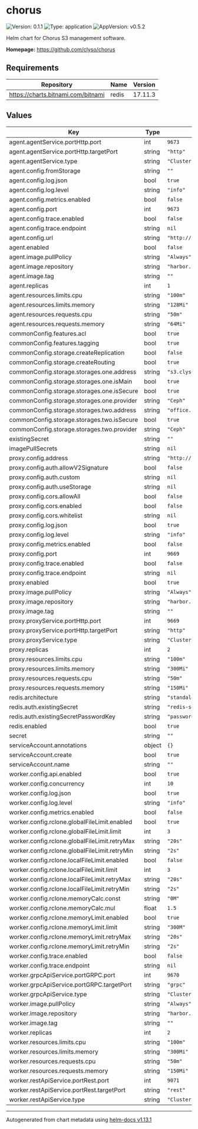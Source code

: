 # chorus

![Version: 0.1.1](https://img.shields.io/badge/Version-0.1.1-informational?style=flat-square) ![Type: application](https://img.shields.io/badge/Type-application-informational?style=flat-square) ![AppVersion: v0.5.2](https://img.shields.io/badge/AppVersion-v0.5.2-informational?style=flat-square)

Helm chart for Chorus S3 management software.

**Homepage:** <https://github.com/clyso/chorus>

## Requirements

| Repository | Name | Version |
|------------|------|---------|
| https://charts.bitnami.com/bitnami | redis | 17.11.3 |

## Values

| Key | Type | Default | Description |
|-----|------|---------|-------------|
| agent.agentService.portHttp.port | int | `9673` |  |
| agent.agentService.portHttp.targetPort | string | `"http"` |  |
| agent.agentService.type | string | `"ClusterIP"` |  |
| agent.config.fromStorage | string | `""` |  |
| agent.config.log.json | bool | `true` |  |
| agent.config.log.level | string | `"info"` |  |
| agent.config.metrics.enabled | bool | `false` |  |
| agent.config.port | int | `9673` |  |
| agent.config.trace.enabled | bool | `false` |  |
| agent.config.trace.endpoint | string | `nil` |  |
| agent.config.url | string | `"http://localhost:9673"` |  |
| agent.enabled | bool | `false` |  |
| agent.image.pullPolicy | string | `"Always"` |  |
| agent.image.repository | string | `"harbor.clyso.com/chorus/agent"` |  |
| agent.image.tag | string | `""` |  |
| agent.replicas | int | `1` |  |
| agent.resources.limits.cpu | string | `"100m"` |  |
| agent.resources.limits.memory | string | `"128Mi"` |  |
| agent.resources.requests.cpu | string | `"50m"` |  |
| agent.resources.requests.memory | string | `"64Mi"` |  |
| commonConfig.features.acl | bool | `true` |  |
| commonConfig.features.tagging | bool | `true` |  |
| commonConfig.storage.createReplication | bool | `false` |  |
| commonConfig.storage.createRouting | bool | `true` |  |
| commonConfig.storage.storages.one.address | string | `"s3.clyso.com"` |  |
| commonConfig.storage.storages.one.isMain | bool | `true` |  |
| commonConfig.storage.storages.one.isSecure | bool | `true` |  |
| commonConfig.storage.storages.one.provider | string | `"Ceph"` |  |
| commonConfig.storage.storages.two.address | string | `"office.clyso.cloud"` |  |
| commonConfig.storage.storages.two.isSecure | bool | `true` |  |
| commonConfig.storage.storages.two.provider | string | `"Ceph"` |  |
| existingSecret | string | `""` |  |
| imagePullSecrets | string | `nil` |  |
| proxy.config.address | string | `"http://localhost:9669"` |  |
| proxy.config.auth.allowV2Signature | bool | `false` |  |
| proxy.config.auth.custom | string | `nil` |  |
| proxy.config.auth.useStorage | string | `nil` |  |
| proxy.config.cors.allowAll | bool | `false` |  |
| proxy.config.cors.enabled | bool | `false` |  |
| proxy.config.cors.whitelist | string | `nil` |  |
| proxy.config.log.json | bool | `true` |  |
| proxy.config.log.level | string | `"info"` |  |
| proxy.config.metrics.enabled | bool | `false` |  |
| proxy.config.port | int | `9669` |  |
| proxy.config.trace.enabled | bool | `false` |  |
| proxy.config.trace.endpoint | string | `nil` |  |
| proxy.enabled | bool | `true` |  |
| proxy.image.pullPolicy | string | `"Always"` |  |
| proxy.image.repository | string | `"harbor.clyso.com/chorus/proxy"` |  |
| proxy.image.tag | string | `""` |  |
| proxy.proxyService.portHttp.port | int | `9669` |  |
| proxy.proxyService.portHttp.targetPort | string | `"http"` |  |
| proxy.proxyService.type | string | `"ClusterIP"` |  |
| proxy.replicas | int | `2` |  |
| proxy.resources.limits.cpu | string | `"100m"` |  |
| proxy.resources.limits.memory | string | `"300Mi"` |  |
| proxy.resources.requests.cpu | string | `"50m"` |  |
| proxy.resources.requests.memory | string | `"150Mi"` |  |
| redis.architecture | string | `"standalone"` |  |
| redis.auth.existingSecret | string | `"redis-secret"` |  |
| redis.auth.existingSecretPasswordKey | string | `"password"` |  |
| redis.enabled | bool | `true` |  |
| secret | string | `""` |  |
| serviceAccount.annotations | object | `{}` |  |
| serviceAccount.create | bool | `true` |  |
| serviceAccount.name | string | `""` |  |
| worker.config.api.enabled | bool | `true` |  |
| worker.config.concurrency | int | `10` |  |
| worker.config.log.json | bool | `true` |  |
| worker.config.log.level | string | `"info"` |  |
| worker.config.metrics.enabled | bool | `false` |  |
| worker.config.rclone.globalFileLimit.enabled | bool | `true` |  |
| worker.config.rclone.globalFileLimit.limit | int | `3` |  |
| worker.config.rclone.globalFileLimit.retryMax | string | `"20s"` |  |
| worker.config.rclone.globalFileLimit.retryMin | string | `"2s"` |  |
| worker.config.rclone.localFileLimit.enabled | bool | `false` |  |
| worker.config.rclone.localFileLimit.limit | int | `3` |  |
| worker.config.rclone.localFileLimit.retryMax | string | `"20s"` |  |
| worker.config.rclone.localFileLimit.retryMin | string | `"2s"` |  |
| worker.config.rclone.memoryCalc.const | string | `"0M"` |  |
| worker.config.rclone.memoryCalc.mul | float | `1.5` |  |
| worker.config.rclone.memoryLimit.enabled | bool | `true` |  |
| worker.config.rclone.memoryLimit.limit | string | `"300M"` |  |
| worker.config.rclone.memoryLimit.retryMax | string | `"20s"` |  |
| worker.config.rclone.memoryLimit.retryMin | string | `"2s"` |  |
| worker.config.trace.enabled | bool | `false` |  |
| worker.config.trace.endpoint | string | `nil` |  |
| worker.grpcApiService.portGRPC.port | int | `9670` |  |
| worker.grpcApiService.portGRPC.targetPort | string | `"grpc"` |  |
| worker.grpcApiService.type | string | `"ClusterIP"` |  |
| worker.image.pullPolicy | string | `"Always"` |  |
| worker.image.repository | string | `"harbor.clyso.com/chorus/worker"` |  |
| worker.image.tag | string | `""` |  |
| worker.replicas | int | `2` |  |
| worker.resources.limits.cpu | string | `"100m"` |  |
| worker.resources.limits.memory | string | `"300Mi"` |  |
| worker.resources.requests.cpu | string | `"50m"` |  |
| worker.resources.requests.memory | string | `"150Mi"` |  |
| worker.restApiService.portRest.port | int | `9071` |  |
| worker.restApiService.portRest.targetPort | string | `"rest"` |  |
| worker.restApiService.type | string | `"ClusterIP"` |  |

----------------------------------------------
Autogenerated from chart metadata using [helm-docs v1.13.1](https://github.com/norwoodj/helm-docs/releases/v1.13.1)
